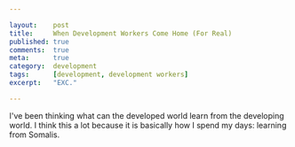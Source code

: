 ```yaml
---

layout:    post
title:     When Development Workers Come Home (For Real)
published: true
comments:  true
meta:      true
category:  development
tags:      [development, development workers]
excerpt:   "EXC."

---
```


I've been thinking what can the developed world learn from the developing world. I think this a lot because it is basically how I spend my days: learning from Somalis. 

<!-- Refs: -->

 [1]: http://wsl.so/11gxJUW "Open data platforms: a tool to revolutionise governance"